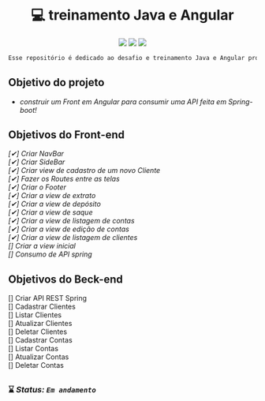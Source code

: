 # 

<h1 align="center"> 💻 treinamento Java e Angular </h1> 

<p align="center">
<img src="https://img.shields.io/badge/Angular%20-%23F7DF1E.svg?&style=for-the-badge&color=DD0031" />
<img src="https://img.shields.io/badge/Bootstrap%20-%23F7DF1E.svg?&style=for-the-badge&color=7044A3" />
<img src="https://img.shields.io/badge/Java%20-%23F7DF1E.svg?&style=for-the-badge&color=F7DF1E" />

 
</p>

```php 
Esse repositório é dedicado ao desafio e treinamento Java e Angular proporcianado pela Indra
```
## Objetivo do projeto 
<i>
    
 * construir um Front em Angular para consumir uma API feita em Spring-boot!



</i>

## Objetivos do Front-end<br> 
<i>
 
[✔] Criar NavBar<br>
[✔] Criar SideBar<br>
[✔] Criar view de cadastro de um novo Cliente<br>
[✔] Fazer os Routes entre as telas<br>
[✔] Criar o Footer<br>
[✔] Criar a view de extrato<br>
[✔] Criar a view de depósito<br>
[✔] Criar a view de saque<br>
[✔] Criar a view de listagem de contas<br>
[✔] Criar a view de edição de contas<br>
[✔] Criar a view de listagem de clientes<br>
[] Criar a view inicial<br>
[] Consumo de API spring<br>
 

 
</i>


 ## Objetivos do Beck-end 
[] Criar API REST Spring <br>
[] Cadastrar Clientes<br>
[] Listar Clientes<br>
[] Atualizar Clientes<br>
[] Deletar Clientes<br>
[] Cadastrar Contas<br>
[] Listar Contas<br>
[] Atualizar Contas<br>
[] Deletar Contas<br>





 


##

### ⌛ <i>Status: **`Em andamento`** </i>
 
